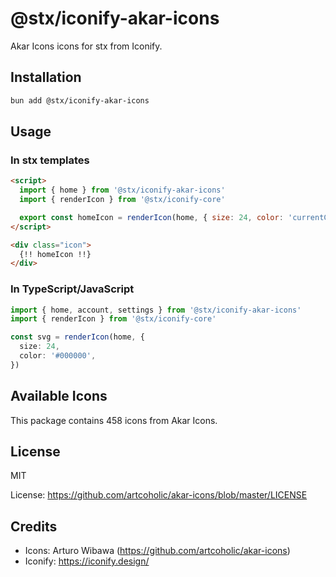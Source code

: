 # @stx/iconify-akar-icons

Akar Icons icons for stx from Iconify.

## Installation

```bash
bun add @stx/iconify-akar-icons
```

## Usage

### In stx templates

```html
<script>
  import { home } from '@stx/iconify-akar-icons'
  import { renderIcon } from '@stx/iconify-core'

  export const homeIcon = renderIcon(home, { size: 24, color: 'currentColor' })
</script>

<div class="icon">
  {!! homeIcon !!}
</div>
```

### In TypeScript/JavaScript

```typescript
import { home, account, settings } from '@stx/iconify-akar-icons'
import { renderIcon } from '@stx/iconify-core'

const svg = renderIcon(home, {
  size: 24,
  color: '#000000',
})
```

## Available Icons

This package contains 458 icons from Akar Icons.

## License

MIT

License: https://github.com/artcoholic/akar-icons/blob/master/LICENSE

## Credits

- Icons: Arturo Wibawa (https://github.com/artcoholic/akar-icons)
- Iconify: https://iconify.design/
